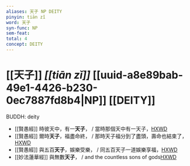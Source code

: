 ```yaml
---
aliases: 天子 NP DEITY
pinyin: tiān zǐ
word: 天子
syn-func: NP
sem-feat: 
total: 4
concept: DEITY 
---
```

# [[天子]] *[[tiān zǐ]]*  [[uuid-a8e89bab-49e1-4426-b230-0ec7887fd8b4|NP]] [[DEITY]]
BUDDH: deity
 - [[賢愚經]] 時彼天中，有一**天子**， / 當時那個天中有一天子，[HXWD](https://hxwd.org/textview.html?location=KR6b0059_T_005-0384a.93)
 - [[賢愚經]] 爾時**天子**，福盡命終， / 那時天子福分到了盡頭，壽命也結束了，[HXWD](https://hxwd.org/textview.html?location=KR6b0059_T_005-0384b.1)
 - [[賢愚經]] 與五百**天子**，娛樂受樂， / 同五百天子一道娛樂享福，[HXWD](https://hxwd.org/textview.html?location=KR6b0059_T_005-0384b.7)
 - [[妙法蓮華經]] 與無數**天子**， / and the countless sons of gods[HXWD](https://hxwd.org/textview.html?location=KR6d0001_T_002-0012a.23)
